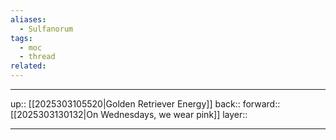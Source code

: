 ```yaml
---
aliases:
  - Sulfanorum
tags:
  - moc
  - thread
related:
---
```


***

up:: [[2025303105520|Golden Retriever Energy]]
back:: 
forward:: [[2025303130132|On Wednesdays, we wear pink]]
layer:: 

***

